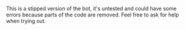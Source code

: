 This is a stipped version of the bot, it's untested and could have some errors because parts of the code are removed. Feel free to ask for help when trying out.
